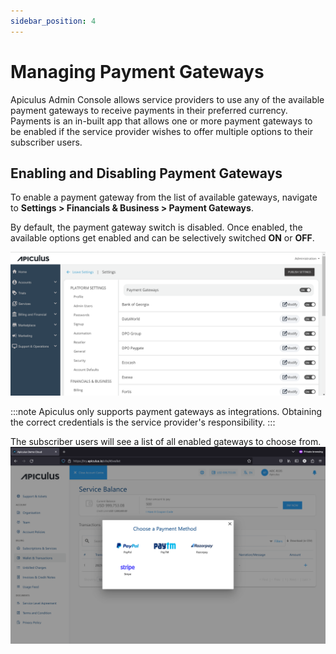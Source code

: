 ```yaml
---
sidebar_position: 4
---
```

# Managing Payment Gateways

Apiculus Admin Console allows service providers to use any of the available payment gateways to receive payments in their preferred currency. Payments is an in-built app that allows one or more payment gateways to be enabled if the service provider wishes to offer multiple options to their subscriber users.

## Enabling and Disabling Payment Gateways
To enable a payment gateway from the list of available gateways, navigate to **Settings > Financials & Business > Payment Gateways**. 

By default, the payment gateway switch is disabled. Once enabled, the available options get enabled and can be selectively switched **ON** or **OFF**.

![Enabling and Disabling Payment Gateways](img/ManagingPaymentGateways1.png)

:::note
Apiculus only supports payment gateways as integrations. Obtaining the correct credentials is the service provider's responsibility.
:::

The subscriber users will see a list of all enabled gateways to choose from.
![Enabling and Disabling Payment Gateways](img/ManagingPaymentGateways2.png)







